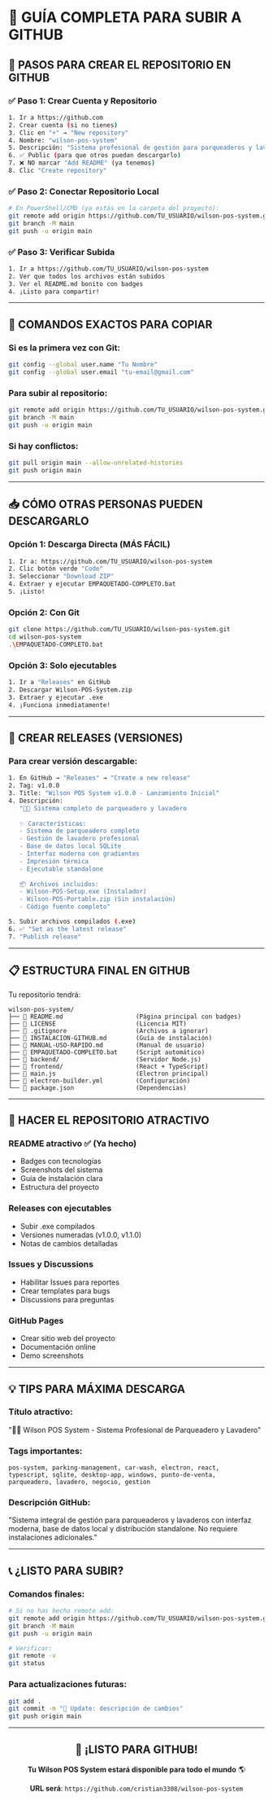 # 🐙 GUÍA COMPLETA PARA SUBIR A GITHUB

## 🎯 **PASOS PARA CREAR EL REPOSITORIO EN GITHUB**

### ✅ **Paso 1: Crear Cuenta y Repositorio**
```bash
1. Ir a https://github.com
2. Crear cuenta (si no tienes)
3. Clic en "+" → "New repository"
4. Nombre: "wilson-pos-system"
5. Descripción: "Sistema profesional de gestión para parqueaderos y lavaderos"
6. ✅ Public (para que otros puedan descargarlo)
7. ❌ NO marcar "Add README" (ya tenemos)
8. Clic "Create repository"
```

### ✅ **Paso 2: Conectar Repositorio Local**
```bash
# En PowerShell/CMD (ya estás en la carpeta del proyecto):
git remote add origin https://github.com/TU_USUARIO/wilson-pos-system.git
git branch -M main
git push -u origin main
```

### ✅ **Paso 3: Verificar Subida**
```bash
1. Ir a https://github.com/TU_USUARIO/wilson-pos-system
2. Ver que todos los archivos están subidos
3. Ver el README.md bonito con badges
4. ¡Listo para compartir!
```

---

## 🔗 **COMANDOS EXACTOS PARA COPIAR**

### Si es la primera vez con Git:
```bash
git config --global user.name "Tu Nombre"
git config --global user.email "tu-email@gmail.com"
```

### Para subir al repositorio:
```bash
git remote add origin https://github.com/TU_USUARIO/wilson-pos-system.git
git branch -M main
git push -u origin main
```

### Si hay conflictos:
```bash
git pull origin main --allow-unrelated-histories
git push origin main
```

---

## 📥 **CÓMO OTRAS PERSONAS PUEDEN DESCARGARLO**

### **Opción 1: Descarga Directa (MÁS FÁCIL)**
```bash
1. Ir a: https://github.com/TU_USUARIO/wilson-pos-system
2. Clic botón verde "Code"
3. Seleccionar "Download ZIP"
4. Extraer y ejecutar EMPAQUETADO-COMPLETO.bat
5. ¡Listo!
```

### **Opción 2: Con Git**
```bash
git clone https://github.com/TU_USUARIO/wilson-pos-system.git
cd wilson-pos-system
.\EMPAQUETADO-COMPLETO.bat
```

### **Opción 3: Solo ejecutables**
```bash
1. Ir a "Releases" en GitHub
2. Descargar Wilson-POS-System.zip
3. Extraer y ejecutar .exe
4. ¡Funciona inmediatamente!
```

---

## 🚀 **CREAR RELEASES (VERSIONES)**

### Para crear versión descargable:
```bash
1. En GitHub → "Releases" → "Create a new release"
2. Tag: v1.0.0
3. Title: "Wilson POS System v1.0.0 - Lanzamiento Inicial"
4. Descripción:
   "🚗💎 Sistema completo de parqueadero y lavadero
   
   ✨ Características:
   - Sistema de parqueadero completo
   - Gestión de lavadero profesional
   - Base de datos local SQLite
   - Interfaz moderna con gradientes
   - Impresión térmica
   - Ejecutable standalone
   
   📦 Archivos incluidos:
   - Wilson-POS-Setup.exe (Instalador)
   - Wilson-POS-Portable.zip (Sin instalación)
   - Código fuente completo"

5. Subir archivos compilados (.exe)
6. ✅ "Set as the latest release"
7. "Publish release"
```

---

## 📋 **ESTRUCTURA FINAL EN GITHUB**

Tu repositorio tendrá:
```
wilson-pos-system/
├── 📄 README.md                    (Página principal con badges)
├── 📄 LICENSE                      (Licencia MIT)
├── 📄 .gitignore                   (Archivos a ignorar)
├── 📄 INSTALACION-GITHUB.md        (Guía de instalación)
├── 📄 MANUAL-USO-RAPIDO.md         (Manual de usuario)
├── 📄 EMPAQUETADO-COMPLETO.bat     (Script automático)
├── 📁 backend/                     (Servidor Node.js)
├── 📁 frontend/                    (React + TypeScript)
├── 📄 main.js                      (Electron principal)
├── 📄 electron-builder.yml         (Configuración)
└── 📄 package.json                 (Dependencias)
```

---

## 🎯 **HACER EL REPOSITORIO ATRACTIVO**

### **README atractivo** ✅ (Ya hecho)
- Badges con tecnologías
- Screenshots del sistema
- Guía de instalación clara
- Estructura del proyecto

### **Releases con ejecutables** 
- Subir .exe compilados
- Versiones numeradas (v1.0.0, v1.1.0)
- Notas de cambios detalladas

### **Issues y Discussions**
- Habilitar Issues para reportes
- Crear templates para bugs
- Discussions para preguntas

### **GitHub Pages**
- Crear sitio web del proyecto
- Documentación online
- Demo screenshots

---

## 💡 **TIPS PARA MÁXIMA DESCARGA**

### **Título atractivo:**
"🚗💎 Wilson POS System - Sistema Profesional de Parqueadero y Lavadero"

### **Tags importantes:**
```
pos-system, parking-management, car-wash, electron, react, 
typescript, sqlite, desktop-app, windows, punto-de-venta,
parqueadero, lavadero, negocio, gestion
```

### **Descripción GitHub:**
"Sistema integral de gestión para parqueaderos y lavaderos con interfaz moderna, base de datos local y distribución standalone. No requiere instalaciones adicionales."

---

## 📞 **¿LISTO PARA SUBIR?**

### **Comandos finales:**
```bash
# Si no has hecho remote add:
git remote add origin https://github.com/TU_USUARIO/wilson-pos-system.git
git branch -M main
git push -u origin main

# Verificar:
git remote -v
git status
```

### **Para actualizaciones futuras:**
```bash
git add .
git commit -m "🚀 Update: descripción de cambios"
git push origin main
```

---

<div align="center">

## 🎊 **¡LISTO PARA GITHUB!**

**Tu Wilson POS System estará disponible para todo el mundo** 🌎

**URL será**: `https://github.com/cristian3308/wilson-pos-system`

</div>